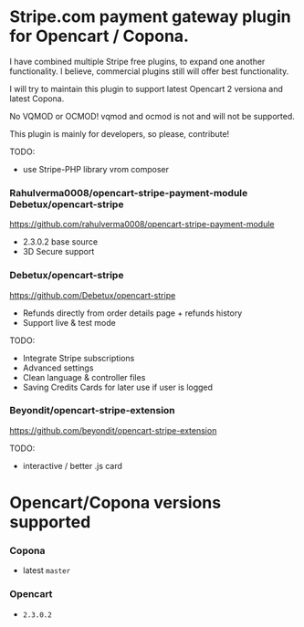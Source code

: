 # Stripe.com payment gateway plugin for Opencart / Copona.

I have combined multiple Stripe free plugins, to expand one another functionality.
I believe, commercial plugins still will offer best functionality. 

I will try to maintain this plugin to support latest Opencart 2 versiona and latest Copona.

No VQMOD or OCMOD! vqmod and ocmod is not and will not be supported. 

This plugin is mainly for developers, so please, contribute!

TODO: 

* use Stripe-PHP library vrom composer

### Rahulverma0008/opencart-stripe-payment-module Debetux/opencart-stripe

https://github.com/rahulverma0008/opencart-stripe-payment-module

* 2.3.0.2 base source 
* 3D Secure support

### Debetux/opencart-stripe

https://github.com/Debetux/opencart-stripe

* Refunds directly from order details page + refunds history
* Support live & test mode

TODO:

* Integrate Stripe subscriptions
* Advanced settings
* Clean language & controller files
* Saving Credits Cards for later use if user is logged

### Beyondit/opencart-stripe-extension

https://github.com/beyondit/opencart-stripe-extension

TODO:

* interactive / better .js card


# Opencart/Copona versions supported

### Copona

* latest `master`

### Opencart 

* `2.3.0.2`



